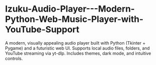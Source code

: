 # Izuku-Audio-Player---Modern-Python-Web-Music-Player-with-YouTube-Support
A modern, visually appealing audio player built with Python (Tkinter + Pygame) and a futuristic web UI. Supports local audio files, folders, and YouTube streaming via yt-dlp. Includes themes, dark mode, and intuitive controls.
